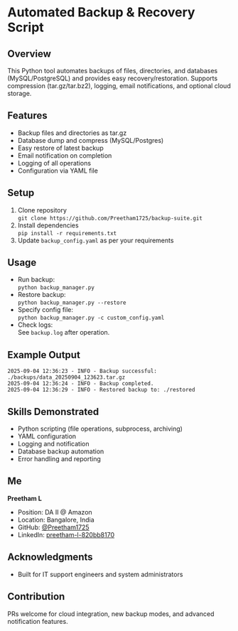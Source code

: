 # Automated Backup & Recovery Script

## Overview

This Python tool automates backups of files, directories, and databases (MySQL/PostgreSQL) and provides easy recovery/restoration. Supports compression (tar.gz/tar.bz2), logging, email notifications, and optional cloud storage.

## Features

- Backup files and directories as tar.gz
- Database dump and compress (MySQL/Postgres)
- Easy restore of latest backup
- Email notification on completion
- Logging of all operations
- Configuration via YAML file

## Setup

1. Clone repository  
   `git clone https://github.com/Preetham1725/backup-suite.git`
2. Install dependencies  
   `pip install -r requirements.txt`
3. Update `backup_config.yaml` as per your requirements

## Usage

- Run backup:  
  `python backup_manager.py`
- Restore backup:  
  `python backup_manager.py --restore`
- Specify config file:  
  `python backup_manager.py -c custom_config.yaml`
- Check logs:  
  See `backup.log` after operation.

## Example Output

```
2025-09-04 12:36:23 - INFO - Backup successful: ./backups/data_20250904_123623.tar.gz
2025-09-04 12:36:24 - INFO - Backup completed.
2025-09-04 12:36:29 - INFO - Restored backup to: ./restored
```


## Skills Demonstrated

- Python scripting (file operations, subprocess, archiving)
- YAML configuration
- Logging and notification
- Database backup automation
- Error handling and reporting

## Me

**Preetham L**
- Position: DA II @ Amazon
- Location: Bangalore, India
- GitHub: [@Preetham1725](https://github.com/Preetham1725)
- LinkedIn: [preetham-l-820bb8170](https://linkedin.com/in/preetham-l-820bb8170)

## Acknowledgments

- Built for IT support engineers and system administrators

## Contribution

PRs welcome for cloud integration, new backup modes, and advanced notification features.


